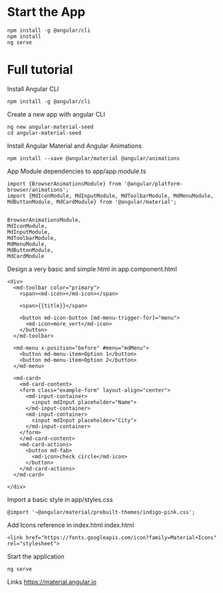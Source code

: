 # Start the App

```
npm install -g @angular/cli
npm install
ng serve
```

# Full tutorial
Install Angular CLI

```
npm install -g @angular/cli
```

Create a new app with angular CLI
```
ng new angular-material-seed
cd angular-material-seed
```


Install Angular Material and Angular Animations
```
npm install --save @angular/material @angular/animations
```

App Module dependencies to app/app.module.ts

```
import {BrowserAnimationsModule} from '@angular/platform-browser/animations';
import {MdIconModule, MdInputModule, MdToolbarModule, MdMenuModule, MdButtonModule, MdCardModule} from '@angular/material';


BrowserAnimationsModule,
MdIconModule,
MdInputModule,
MdToolbarModule,
MdMenuModule,
MdButtonModule,
MdCardModule
```


Design a very basic and simple html in app.component.html
```
<div>
  <md-toolbar color="primary">
    <span><md-icon></md-icon></span>

    <span>{{title}}</span>

    <button md-icon-button [md-menu-trigger-for]="menu">
      <md-icon>more_vert</md-icon>
    </button>
  </md-toolbar>

  <md-menu x-position="before" #menu="mdMenu">
    <button md-menu-item>Option 1</button>
    <button md-menu-item>Option 2</button>
  </md-menu>

  <md-card>
    <md-card-content>
    <form class="example-form" layout-align="center">
      <md-input-container>
        <input mdInput placeholder="Name">
      </md-input-container>
      <md-input-container>
        <input mdInput placeholder="City">
      </md-input-container>
    </form>
    </md-card-content>
    <md-card-actions>
      <button md-fab>
        <md-icon>check circle</md-icon>
      </button>
    </md-card-actions>
  </md-card>

</div>
```


Import a basic style in app/styles.css
```
@import '~@angular/material/prebuilt-themes/indigo-pink.css';
```

Add Icons reference in index.html
index.html
```
<link href="https://fonts.googleapis.com/icon?family=Material+Icons" rel="stylesheet">
```

Start the application
```
ng serve
```


Links
https://material.angular.io



